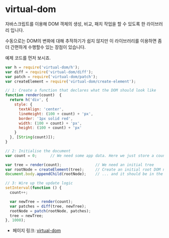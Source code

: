  # virtual-dom

자바스크립트를 이용해 DOM 객체의 생성, 비교, 패치 작업을 할 수 있도록 한 라이브러리 입니다.

수동으로는 DOM의 변화에 대해 추적하기가 쉽지 않지만 이 라이브러리를 이용하면 좀 더 간편하게 수행할수 있는 장점이 있습니다.

예제 코드를 먼저 보시죠.
```javascript
var h = require('virtual-dom/h');
var diff = require('virtual-dom/diff');
var patch = require('virtual-dom/patch');
var createElement = require('virtual-dom/create-element');

// 1: Create a function that declares what the DOM should look like
function render(count)  {
  return h('div', {
    style: {
      textAlign: 'center',
      lineHeight: (100 + count) + 'px',
      border: '1px solid red',
      width: (100 + count) + 'px',
      height: (100 + count) + 'px'
    }
  }, [String(count)]);
}

// 2: Initialise the document
var count = 0;      // We need some app data. Here we just store a count.

var tree = render(count);               // We need an initial tree
var rootNode = createElement(tree);     // Create an initial root DOM node ...
document.body.appendChild(rootNode);    // ... and it should be in the document

// 3: Wire up the update logic
setInterval(function () {
  count++;

  var newTree = render(count);
  var patches = diff(tree, newTree);
  rootNode = patch(rootNode, patches);
  tree = newTree;
}, 1000);
```
 - 페이지 링크: [virtual-dom](https://github.com/Matt-Esch/virtual-dom)

